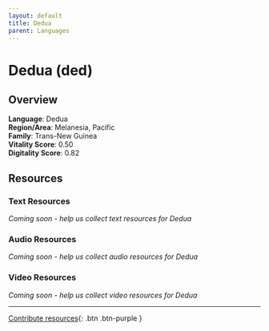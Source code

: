 ```yaml
---
layout: default
title: Dedua
parent: Languages
---
```


# Dedua (ded)

## Overview

**Language**: Dedua  
**Region/Area**: Melanesia, Pacific  
**Family**: Trans-New Guinea  
**Vitality Score**: 0.50  
**Digitality Score**: 0.82  

## Resources

### Text Resources
*Coming soon - help us collect text resources for Dedua*

### Audio Resources
*Coming soon - help us collect audio resources for Dedua*

### Video Resources
*Coming soon - help us collect video resources for Dedua*

---

[Contribute resources](https://fairtrain.github.io/){: .btn .btn-purple }
